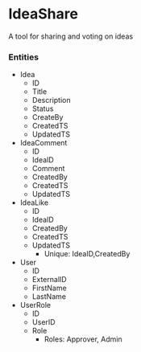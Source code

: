 # IdeaShare
A tool for sharing and voting on ideas

### Entities 
- Idea
  - ID
  - Title
  - Description
  - Status
  - CreateBy
  - CreatedTS
  - UpdatedTS
- IdeaComment
  - ID
  - IdeaID
  - Comment
  - CreatedBy
  - CreatedTS
  - UpdatedTS
- IdeaLike
  - ID
  - IdeaID
  - CreatedBy
  - CreatedTS
  - UpdatedTS
    - Unique: IdeaID,CreatedBy
- User
  - ID
  - ExternalID
  - FirstName
  - LastName
- UserRole
  - ID
  - UserID
  - Role
    - Roles: Approver, Admin